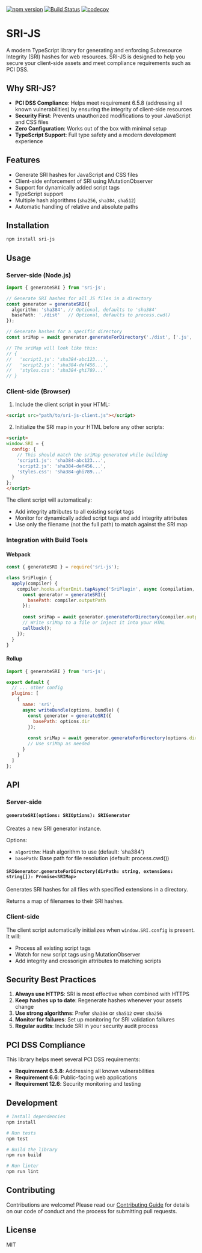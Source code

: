 [![npm version](https://img.shields.io/npm/v/sri-js.svg)](https://www.npmjs.com/package/sri-js)
[![Build Status](https://github.com/nithin-murali-arch/sri-js/actions/workflows/ci.yml/badge.svg?branch=main)](https://github.com/nithin-murali-arch/sri-js/actions/workflows/ci.yml)
[![codecov](https://codecov.io/gh/nithin-murali-arch/sri-js/branch/main/graph/badge.svg)](https://codecov.io/gh/nithin-murali-arch/sri-js)

# SRI-JS

A modern TypeScript library for generating and enforcing Subresource Integrity (SRI) hashes for web resources. SRI-JS is designed to help you secure your client-side assets and meet compliance requirements such as PCI DSS.

## Why SRI-JS?

- **PCI DSS Compliance**: Helps meet requirement 6.5.8 (addressing all known vulnerabilities) by ensuring the integrity of client-side resources
- **Security First**: Prevents unauthorized modifications to your JavaScript and CSS files
- **Zero Configuration**: Works out of the box with minimal setup
- **TypeScript Support**: Full type safety and a modern development experience

## Features

- Generate SRI hashes for JavaScript and CSS files
- Client-side enforcement of SRI using MutationObserver
- Support for dynamically added script tags
- TypeScript support
- Multiple hash algorithms (`sha256`, `sha384`, `sha512`)
- Automatic handling of relative and absolute paths

## Installation

```bash
npm install sri-js
```

## Usage

### Server-side (Node.js)

```typescript
import { generateSRI } from 'sri-js';

// Generate SRI hashes for all JS files in a directory
const generator = generateSRI({
  algorithm: 'sha384', // Optional, defaults to 'sha384'
  basePath: './dist'   // Optional, defaults to process.cwd()
});

// Generate hashes for a specific directory
const sriMap = await generator.generateForDirectory('./dist', ['.js', '.css']);

// The sriMap will look like this:
// {
//   'script1.js': 'sha384-abc123...',
//   'script2.js': 'sha384-def456...',
//   'styles.css': 'sha384-ghi789...'
// }
```

### Client-side (Browser)

1. Include the client script in your HTML:

```html
<script src="path/to/sri-js-client.js"></script>
```

2. Initialize the SRI map in your HTML before any other scripts:

```html
<script>
window.SRI = {
  config: {
    // This should match the sriMap generated while building
    'script1.js': 'sha384-abc123...',
    'script2.js': 'sha384-def456...',
    'styles.css': 'sha384-ghi789...'
  }
};
</script>
```

The client script will automatically:
- Add integrity attributes to all existing script tags
- Monitor for dynamically added script tags and add integrity attributes
- Use only the filename (not the full path) to match against the SRI map

### Integration with Build Tools

#### Webpack

```javascript
const { generateSRI } = require('sri-js');

class SriPlugin {
  apply(compiler) {
    compiler.hooks.afterEmit.tapAsync('SriPlugin', async (compilation, callback) => {
      const generator = generateSRI({
        basePath: compiler.outputPath
      });
      
      const sriMap = await generator.generateForDirectory(compiler.outputPath, ['.js', '.css']);
      // Write sriMap to a file or inject it into your HTML
      callback();
    });
  }
}
```

#### Rollup

```javascript
import { generateSRI } from 'sri-js';

export default {
  // ... other config
  plugins: [
    {
      name: 'sri',
      async writeBundle(options, bundle) {
        const generator = generateSRI({
          basePath: options.dir
        });
        
        const sriMap = await generator.generateForDirectory(options.dir, ['.js', '.css']);
        // Use sriMap as needed
      }
    }
  ]
};
```

## API

### Server-side

#### `generateSRI(options: SRIOptions): SRIGenerator`

Creates a new SRI generator instance.

Options:
- `algorithm`: Hash algorithm to use (default: 'sha384')
- `basePath`: Base path for file resolution (default: process.cwd())

#### `SRIGenerator.generateForDirectory(dirPath: string, extensions: string[]): Promise<SRIMap>`

Generates SRI hashes for all files with specified extensions in a directory.

Returns a map of filenames to their SRI hashes.

### Client-side

The client script automatically initializes when `window.SRI.config` is present. It will:
- Process all existing script tags
- Watch for new script tags using MutationObserver
- Add integrity and crossorigin attributes to matching scripts

## Security Best Practices

1. **Always use HTTPS**: SRI is most effective when combined with HTTPS
2. **Keep hashes up to date**: Regenerate hashes whenever your assets change
3. **Use strong algorithms**: Prefer `sha384` or `sha512` over `sha256`
4. **Monitor for failures**: Set up monitoring for SRI validation failures
5. **Regular audits**: Include SRI in your security audit process

## PCI DSS Compliance

This library helps meet several PCI DSS requirements:

- **Requirement 6.5.8**: Addressing all known vulnerabilities
- **Requirement 6.6**: Public-facing web applications
- **Requirement 12.6**: Security monitoring and testing

## Development

```bash
# Install dependencies
npm install

# Run tests
npm test

# Build the library
npm run build

# Run linter
npm run lint
```

## Contributing

Contributions are welcome! Please read our [Contributing Guide](CONTRIBUTING.md) for details on our code of conduct and the process for submitting pull requests.

## License

MIT
